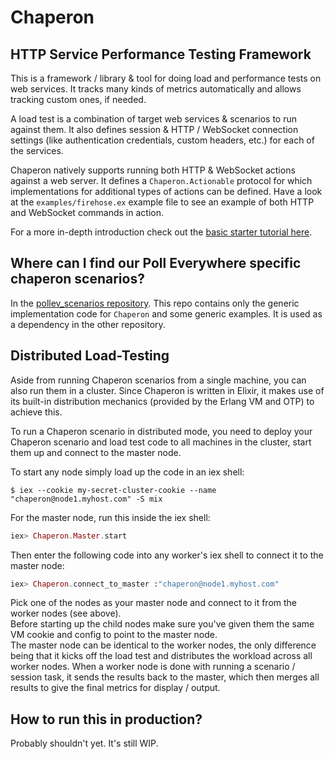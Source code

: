 # Chaperon

## HTTP Service Performance Testing Framework

This is a framework / library & tool for doing load and performance tests on web services.
It tracks many kinds of metrics automatically and allows tracking custom ones, if needed.

A load test is a combination of target web services & scenarios to run against them.
It also defines session & HTTP / WebSocket connection settings (like authentication credentials, custom headers, etc.) for each of the services.

Chaperon natively supports running both HTTP & WebSocket actions against a web server.
It defines a `Chaperon.Actionable` protocol for which implementations for additional types of actions can be defined.
Have a look at the `examples/firehose.ex` example file to see an example of both HTTP and WebSocket commands in action.

For a more in-depth introduction check out the [basic starter tutorial here](docs/Tutorial.md).

## Where can I find our Poll Everywhere specific chaperon scenarios?

In the [pollev_scenarios repository](https://github.com/polleverywhere/pollev_scenarios).
This repo contains only the generic implementation code for `Chaperon` and some generic examples. It is used as a dependency in the other repository.

## Distributed Load-Testing

Aside from running Chaperon scenarios from a single machine, you can also run them in a cluster.
Since Chaperon is written in Elixir, it makes use of its built-in distribution mechanics (provided by the Erlang VM and OTP) to achieve this.

To run a Chaperon scenario in distributed mode, you need to deploy your Chaperon scenario and load test code to all machines in the cluster, start them up and connect to the master node.

To start any node simply load up the code in an iex shell:

```
$ iex --cookie my-secret-cluster-cookie --name "chaperon@node1.myhost.com" -S mix
```

For the master node, run this inside the iex shell:

```elixir
iex> Chaperon.Master.start
```

Then enter the following code into any worker's iex shell to connect it to the master node:

```elixir
iex> Chaperon.connect_to_master :"chaperon@node1.myhost.com"
```

Pick one of the nodes as your master node and connect to it from the worker nodes (see above).  
Before starting up the child nodes make sure you've given them the same VM cookie and config to point to the master node.  
The master node can be identical to the worker nodes, the only difference being that it kicks off the load test and distributes the workload across all worker nodes. When a worker node is done with running a scenario / session task, it sends the results back to the master, which then merges all results to give the final metrics for display / output.

## How to run this in production?

Probably shouldn't yet. It's still WIP.
